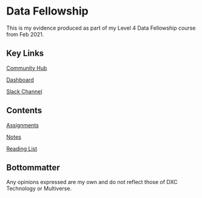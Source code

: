 # Data Fellowship

This is my evidence produced as part of my Level 4 Data Fellowship course from Feb 2021.

## Key Links
[Community Hub](https://community.multiverse.io/)

[Dashboard](https://platform.multiverse.io/applied/login)

[Slack Channel](https://multiversedata.slack.com/)

## Contents

[Assignments](assignments/assignments_index.md)

[Notes](notes/notes_index.md)

[Reading List](reading/reading_list.md)

## Bottommatter
Any opinions expressed are my own and do not reflect those of DXC Technology or Multiverse.
